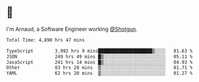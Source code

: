 # 👋

I'm Arnaud, a Software Engineer working [@Shotgun](https://shotgun.live).

<!--START_SECTION:waka-->

```txt
Total Time: 4,890 hrs 47 mins

TypeScript        3,992 hrs 9 mins████████████████████▒░░░░   81.63 %
JSON              249 hrs 49 mins █▒░░░░░░░░░░░░░░░░░░░░░░░   05.11 %
JavaScript        241 hrs 14 mins █▒░░░░░░░░░░░░░░░░░░░░░░░   04.93 %
Other             83 hrs 28 mins  ▒░░░░░░░░░░░░░░░░░░░░░░░░   01.71 %
YAML              62 hrs 20 mins  ▒░░░░░░░░░░░░░░░░░░░░░░░░   01.27 %
```

<!--END_SECTION:waka-->
